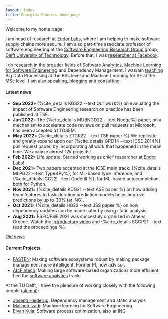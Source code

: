 ```yaml
---
layout: index
title: Georgios Gousios home page
---
```


Welcome to my home page!

I am head of research at [Endor Labs](https://www.endorlabs.com), where I am helping to make
software supply chains more secure.
I am also part-time associate professor of software engineering at the
[Software Engineering Research Group](http://se.ewi.tudelft.nl) group,
[Delft University of Technology](http://www.tudelft.nl).
Before that, I was [researcher at Facebook](https://research.facebook.com/people/).

I do [research](research.html) in the broader fields of
[Software Analytics](https://se.ewi.tudelft.nl/research-lines/software-analytics/),
[Machine Learning for Software Engineering](https://se.ewi.tudelft.nl/research-lines/ml4se/)
and Dependency Management.
I was/am [teaching](teaching.html) Big Data Processing
at the BSc level and Machine Learning for SE at the MSc level.
I am also [speaking](talks.html), [blogging](/blog/) and [consulting](consulting.html).

#### Latest news

* **Sep 2022**&raquo; {%cite_details KGS22 --text Our work%} on evaluating the impact of Software Engineering research on practice has been
published at TSE.
* **Jun 2022**&raquo; The {%cite_details MUBNGD22 --text Nudge%} paper, on a mechanism to accelerate code reviews on pull requests at Microsoft, has been accepted at TOSEM.
* **May 2022**&raquo; {%cite_details ZTGR22 --text TSE paper %} We replicate and greatly expand upon our {%cite_details GPD14 --text ICSE 2014%} pull request paper, by incorporating all work that happened in the mean time. We analyze almost 12k projects!
* **Feb 2022**&raquo; Life update: Started working as chief researcher at [Endor Labs](https://www.endorlabs.com)!
* **Dec 2021**&raquo; Two papers accepted at the ICSE main track: {%cite_details MLPG22 --text Type4Py%}, for ML-based type inference,
and {%cite_details IGG22 --text Codefill %}, for ML-based autocompletion, both for Python.
* **Nov 2021**&raquo; {%cite_details KDG21 --text ASE paper %} on how adding team features to task duration prediction models helps improve predictions by up to 30% (at ING).
* **Oct 2021**&raquo; {%cite_details HG22 --text JSS paper %} on how dependency updates can be made safer by using static analysis.
* **Aug 2021**&raquo; ESEC/FSE 2021 was succesfuly organized in Athens, Greece. Watch the [introductory video](https://www.youtube.com/watch?v=gs-by8zZM24) and  {%cite_details SGCP21 --text read the proceedings %}.


_[Old news](oldnews.html)_

#### Current Projects

* [FASTEN](http://fasten-project.eu): Making software ecosystems robust by
  making package management more intelligent. Former PI, now advisor.
* [AI4Fintech](https://se.ewi.tudelft.nl/ai4fintech/index.html): Making
  large software-based organizations more efficient. Led the
  [software analytics](https://se.ewi.tudelft.nl/ai4fintech/tracks/01_software_analytics.html) track.


At the TU Delft, I have the pleasure of working closely with the following people ([alumni](team.html)):

* [Joseph Hejderup](https://nl.linkedin.com/in/josephhejderup): Dependency management and static analysis
* [Maliheh Izadi](https://malihehizadi.github.io/PersonalWebsite/index.html): Machine learning for Software Engineering
* [Elvan Kula](https://www.linkedin.com/in/elvan-kula/): Software process optimization, also at ING
